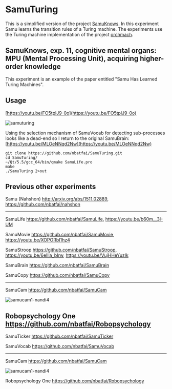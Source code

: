 # SamuTuring

This is a simplified version of the project [SamuKnows](https://github.com/nbatfai/SamuKnows).
In this experiment Samu learns the transition rules of a Turing machine. The experiments use the Turing machine implementation of the project [orchmach](https://github.com/nbatfai/orchmach).

## SamuKnows, exp. 11, cognitive mental organs: MPU (Mental Processing Unit), acquiring higher-order knowledge
This experiment is an example of the paper entitled "Samu Has Learned Turing Machines".


## Usage

[https://youtu.be/FO5tplJ9-0o](https://youtu.be/FO5tplJ9-0o)

![samuturing](https://cloud.githubusercontent.com/assets/3148120/14410488/2efbbf08-ff31-11e5-8ec1-4ad0e03b47aa.png)

Using the selection mechanism of SamuVocab for detecting sub-processes looks like a dead-end so I return to the original SamuBrain: [https://youtu.be/MLOeNNqd2Nw](https://youtu.be/MLOeNNqd2Nw)

```
git clone https://github.com/nbatfai/SamuTuring.git
cd SamuTuring/
~/Qt/5.5/gcc_64/bin/qmake SamuLife.pro
make
./SamuTuring 2>out
```

## Previous other experiments

Samu (Nahshon)
http://arxiv.org/abs/1511.02889,
https://github.com/nbatfai/nahshon

---

SamuLife
https://github.com/nbatfai/SamuLife,
https://youtu.be/b60m__3I-UM

SamuMovie
https://github.com/nbatfai/SamuMovie,
https://youtu.be/XOPORbI1hz4

SamuStroop
https://github.com/nbatfai/SamuStroop,
https://youtu.be/6elIla_bIrw,
https://youtu.be/VujHHeYuzIk

SamuBrain
https://github.com/nbatfai/SamuBrain

SamuCopy
https://github.com/nbatfai/SamuCopy

--- 

SamuCam
https://github.com/nbatfai/SamuCam

![samucam1-nandi4](https://cloud.githubusercontent.com/assets/3148120/14001514/91fbb354-f146-11e5-9a0a-5d551bee494a.png)


Robopsychology One
https://github.com/nbatfai/Robopsychology
---

SamuTicker
https://github.com/nbatfai/SamuTicker

SamuVocab
https://github.com/nbatfai/SamuVocab

--- 

SamuCam
https://github.com/nbatfai/SamuCam

![samucam1-nandi4](https://cloud.githubusercontent.com/assets/3148120/14001514/91fbb354-f146-11e5-9a0a-5d551bee494a.png)


Robopsychology One
https://github.com/nbatfai/Robopsychology
